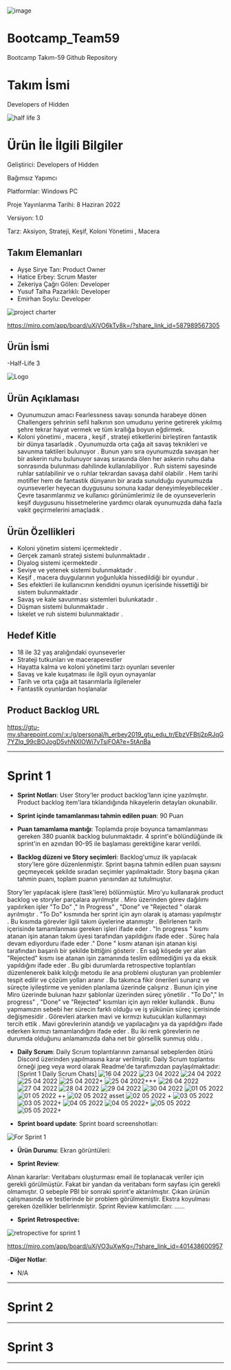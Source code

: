 
![image](https://user-images.githubusercontent.com/80157890/166660531-00b91a4f-ce5f-4bf3-abf5-4ae84620d424.png)


# Bootcamp_Team59
Bootcamp Takım-59 Github Repository
# **Takım İsmi**

Developers of Hidden 

![half life 3](https://user-images.githubusercontent.com/80157890/166817652-27a88400-0250-462a-8cb2-cea1ae1032b1.jpg)



# Ürün İle İlgili Bilgiler
Geliştirici: Developers of Hidden

Bağımsız Yapımcı 

Platformlar: Windows PC

Proje Yayınlanma Tarihi: 8 Haziran 2022

Versiyon: 1.0

Tarz: Aksiyon, Strateji, Keşif, Koloni Yönetimi , Macera 

## Takım Elemanları

- Ayşe Sirye Tan: Product Owner
- Hatice Erbey: Scrum Master
- Zekeriya Çağrı Gölen: Developer
- Yusuf Talha Pazarlıklı: Developer
- Emirhan Soylu: Developer



![project charter](https://user-images.githubusercontent.com/80157890/166656473-cbbaa730-09ce-4ca6-89e7-e4e6263e53e7.png)

https://miro.com/app/board/uXjVO6kTy8k=/?share_link_id=587989567305




## Ürün İsmi

-Half-Life 3


![Logo](https://user-images.githubusercontent.com/80157890/166570132-88d42174-96cf-43f0-9777-b7cc8db63c62.png)


## Ürün Açıklaması

- Oyunumuzun amacı Fearlessness savaşı sonunda harabeye dönen Challengers şehrinin sefil halkının son umudunu yerine getirerek yıkılmış şehre tekrar hayat vermek ve tüm krallığa boyun eğdirmek. 
- Koloni yönetimi , macera , keşif , strateji etiketlerini birleştiren fantastik bir dünya tasarladık . Oyunumuzda orta çağa ait savaş teknikleri ve savunma taktileri bulunuyor . Bunun yanı sıra oyunumuzda savaşan her bir askerin ruhu bulunuyor savaş sırasında ölen her askerin ruhu daha sonrasında bulunması dahilinde kullanılabiliyor . Ruh sistemi sayesinde ruhlar satılabilinir ve o ruhlar tekrardan savaşa dahil olabilir . Hem tarihi motifler hem de fantastik dünyanın bir arada sunulduğu oyunumuzda oyunseverler heyecan duygusunu sonuna kadar deneyimleyebilecekler . Çevre tasarımlarımız ve kullanıcı görünümlerimiz ile de oyunseverlerin keşif duygusunu hissetmelerine yardımcı olarak oyunumuzda daha fazla vakit geçirmelerini amaçladık . 
 

## Ürün Özellikleri

- Koloni yönetim sistemi içermektedir . 
- Gerçek zamanlı strateji sistemi bulunmaktadır . 
- Diyalog sistemi içermektedir . 
- Seviye ve yetenek sistemi bulunmaktadır . 
- Keşif , macera duygularının yoğunlukla hissedildiği bir oyundur . 
- Ses efektleri ile kullanıcının kendidni oyunun içerisinde hissettiği bir sistem bulunmaktadır . 
- Savaş ve kale savunması sistemleri bulunkatadır . 
- Düşman sistemi bulunmaktadır . 
- İskelet ve ruh sistemi bulunmaktadır . 

## Hedef Kitle

- 18 ile 32 yaş aralığındaki oyunseverler 
- Strateji tutkunları ve maceraperestler  
- Hayatta kalma ve koloni yönetimi tarzı oyunları sevenler 
- Savaş ve kale kuşatması ile ilgili oyun oynayanlar 
- Tarih ve orta çağa ait tasarımlarla ilgileneler 
- Fantastik oyunlardan hoşlanalar 

## Product Backlog URL

https://gtu-my.sharepoint.com/:x:/g/personal/h_erbey2019_gtu_edu_tr/EbzVFBtj2pRJqG7YZlq_99cBOJogD5vhNXlOWi7vTsjFOA?e=5tAnBa


---

# Sprint 1

- **Sprint Notları**: User Story'ler product backlog'ların içine yazılmıştır. Product backlog item'lara tıklandığında hikayelerin detayları okunabilir.

- **Sprint içinde tamamlanması tahmin edilen puan**: 90 Puan

- **Puan tamamlama mantığı**: Toplamda proje boyunca tamamlanması gereken 380 puanlık backlog bulunmaktadır. 4 sprint'e bölündüğünde ilk sprint'in en azından 90-95 ile başlaması gerektiğine karar verildi.

- **Backlog düzeni ve Story seçimleri**: Backlog'umuz ilk yapılacak story'lere göre düzenlenmiştir. Sprint başına tahmin edilen puan sayısını geçmeyecek şekilde sıradan seçimler yapılmaktadır. Story başına çıkan tahmin puanı, toplam puanın yarısından az tutulmuştur. 

Story'ler yapılacak işlere (task'lere) bölünmüştür. Miro'yu kullanarak product backlog ve storyler parçalara ayrılmıştır  . Miro üzerinden görev dağılımı yapılırken işler "To Do" ," In Progress" , "Done" ve "Rejected " olarak ayrılmıştır . "To Do" kısmında her sprint için ayrı olarak iş ataması yapılmıştır . Bu kısımda görevler ilgili takım üyelerine atanmıştır . Belirlenen tarih içerisinde tamamlanması gereken işleri ifade eder . "In progress " kısmı atanan işin atanan takım üyesi tarafından yapıldığını ifade eder . Süreç hala devam ediyorduru ifade eder ." Done " kısmı atanan işin atanan kişi tarafından başarılı bir şekilde bittiğini gösterir . En sağ köşede yer alan "Rejected"  kısmı ise atanan işin zamanında teslim edilmediğini ya da eksik yapıldığını ifade eder . Bu gibi durumlarda retrospective toplantıları düzenlenerek balık kılçığı metodu ile ana problemi oluşturan yan problemler tespit edilir ve çözüm yolları aranır . Bu takımca fikir önerileri sunarız ve süreçte iyileştirme ve yeniden planlama üzerinde çalışırız . Bunun için yine Miro üzerinde bulunan hazır şablonlar üzerinden süreç yönetilir . "To Do"," In progress" , "Done" ve "Rejected" kısımları için ayrı rekler kullandık . Bunu yapmamızın sebebi her sürecin farklı olduğu ve iş yükünün süreç içerisinde değişmesidir . Görevleri atarken mavi ve kırmızı kutucukları kullanmayı tercih ettik . Mavi görevlerinin atandığı ve yapılacağını ya da yapıldığını ifade ederken kırmızı tamamlandığını ifade eder . Bu iki renk görevlerin ne durumda olduğunu anlamamızda daha net bir görsellik sunmuş oldu . 

- **Daily Scrum**: Daily Scrum toplantılarının zamansal sebeplerden ötürü Discord üzerinden yapılmasına karar verilmiştir. Daily Scrum toplantısı örneği jpeg veya word olarak Readme'de tarafımızdan paylaşılmaktadır: [Sprint 1 Daily Scrum Chats]
![16 04 2022](https://user-images.githubusercontent.com/80157890/166572267-f879399c-6f77-4bb6-80d0-6971e2013ab9.png)
![23 04 2022](https://user-images.githubusercontent.com/80157890/166572304-b0a4657e-be8e-4fbe-a5ea-3c0e87843c34.png)
![24 04 2022](https://user-images.githubusercontent.com/80157890/166572344-14531ea5-ed9c-4be3-a4f5-1d44ea0df133.png)
![25 04 2022](https://user-images.githubusercontent.com/80157890/166572377-0bbc72f7-18f8-4016-a3c1-afab3a0523f6.png)
![25 04 2022+](https://user-images.githubusercontent.com/80157890/166572396-73e0f321-a87a-44b1-9998-0f5a16d4f9bf.png)
![25 04 2022+++](https://user-images.githubusercontent.com/80157890/166572413-47b487ad-2ca7-489d-9677-2e8b6441db4c.png)
![26 04 2022](https://user-images.githubusercontent.com/80157890/166572436-a8396bcf-4f71-40f6-a1bb-d50b575c992a.png)
![27 04 2022](https://user-images.githubusercontent.com/80157890/166572452-0bff2e00-334b-43f1-8120-4bf508ef1eff.png)
![28 04 2022](https://user-images.githubusercontent.com/80157890/166572488-249390b9-02c1-4aa8-9419-42105797cb0e.png)
![29 04 2022](https://user-images.githubusercontent.com/80157890/166572527-17d0ebd8-6d63-4da2-a2db-4dd5785400f1.png)
![30 04 2022](https://user-images.githubusercontent.com/80157890/166572555-d995be7a-0589-41ac-8ff9-0d2efa75ca43.png)
![01 05 2022](https://user-images.githubusercontent.com/80157890/166572597-807d2ee5-7b66-443e-9bf1-b5d1ceecebdf.png)
![01 05 2022 ++](https://user-images.githubusercontent.com/80157890/166572646-ac740915-a02d-4df0-8010-f93ea4f96b07.png)
![02 05 2022 asset](https://user-images.githubusercontent.com/80157890/166572709-179d42d1-930e-4164-b5f0-19b6c5592465.png)
![02 05 2022 +](https://user-images.githubusercontent.com/80157890/166572730-e1ebddc0-444f-4db7-a596-355fc0aef69a.png)
![03 05 2022](https://user-images.githubusercontent.com/80157890/166572761-eeda7871-70f8-4dc7-a7c2-eda7762a4127.png)
![03 05 2022+](https://user-images.githubusercontent.com/80157890/166573052-9358c083-6924-4a4d-9417-d27a0237180e.png)
![04 05 2022](https://user-images.githubusercontent.com/80157890/166817119-ef84cfd3-845f-4d33-886c-6ade5ae78617.png)
![04 05 2022+](https://user-images.githubusercontent.com/80157890/166817174-8a1c380a-b74b-4917-869b-8d7cb5055e26.png)
![05 05 2022](https://user-images.githubusercontent.com/80157890/167024330-dcde9e1d-399e-494c-b0a2-b7a795475b7b.png)
![05 05 2022+](https://user-images.githubusercontent.com/80157890/167024357-9f9d7cbd-6ca0-4670-bfaa-b52eaf0942f5.png)



- **Sprint board update**: Sprint board screenshotları: 

![For Sprint 1 ](https://user-images.githubusercontent.com/80157890/166707673-4f4ee6e4-fb56-4aee-b8b2-fc4ea5e3b834.png)


- **Ürün Durumu**: Ekran görüntüleri:


- **Sprint Review**: 






Alınan kararlar: 
Veritabanı oluşturması email ile toplanacak veriler için gerekli görülmüştür. Fakat bir yandan da veritabanı form sayfası için gerekli olmamıştır. O sebeple PBI bir sonraki sprint'e aktarılmıştır. Çıkan ürünün çalışmasında ve testlerinde bir problem görülmemiştir. Ekstra koyulması gereken özellikler belirlenmiştir. Sprint Review katılımcıları: ......

- **Sprint Retrospective:**
 
 ![retropective for sprint 1](https://user-images.githubusercontent.com/80157890/167249230-c45a9571-3616-420e-8a44-f2fb3715c2bf.png)
 
 https://miro.com/app/board/uXjVO3uXwKg=/?share_link_id=401438600957
 

-**Diğer Notlar**:
- N/A

---

# Sprint 2


---

# Sprint 3

---
